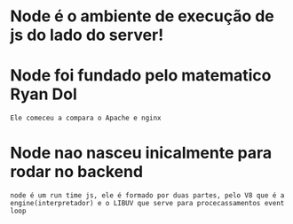 # Node é o ambiente de execução de js do lado do server!

# Node foi fundado pelo matematico Ryan Dol
    Ele comeceu a compara o Apache e nginx

# Node nao nasceu inicalmente para rodar no backend
    node é um run time js, ele é formado por duas partes, pelo V8 que é a engine(interpretador) e o LIBUV que serve para procecassamentos event loop